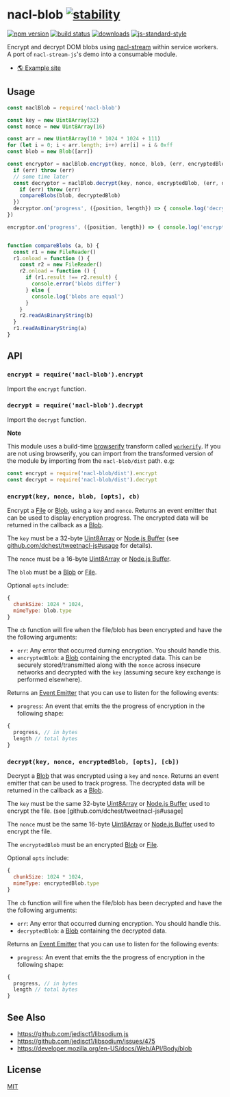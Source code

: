 # nacl-blob [![stability][0]][1]
[![npm version][2]][3] [![build status][4]][5]
[![downloads][8]][9] [![js-standard-style][10]][11]

Encrypt and decrypt DOM blobs using [nacl-stream](https://github.com/dchest/nacl-stream-js) within service workers.  A port of `nacl-stream-js`'s demo into a consumable module.

- [🌎 Example site](https://nacl-blob.netlify.com)

## Usage

```js
const naclBlob = require('nacl-blob')

const key = new Uint8Array(32)
const nonce = new Uint8Array(16)

const arr = new Uint8Array(10 * 1024 * 1024 + 111)
for (let i = 0; i < arr.length; i++) arr[i] = i & 0xff
const blob = new Blob([arr])

const encryptor = naclBlob.encrypt(key, nonce, blob, (err, encryptedBlob) => {
  if (err) throw (err)
  // some time later
  const decryptor = naclBlob.decrypt(key, nonce, encryptedBlob, (err, decryptedBlob) => {
    if (err) throw (err)
    compareBlobs(blob, decryptedBlob)
  })
  decryptor.on('progress', ({position, length}) => { console.log('decrypting %' + (position / length) * 100) })
})

encryptor.on('progress', ({position, length}) => { console.log('encrypting %' + (position / length) * 100) })


function compareBlobs (a, b) {
  const r1 = new FileReader()
  r1.onload = function () {
    const r2 = new FileReader()
    r2.onload = function () {
      if (r1.result !== r2.result) {
        console.error('blobs differ')
      } else {
        console.log('blobs are equal')
      }
    }
    r2.readAsBinaryString(b)
  }
  r1.readAsBinaryString(a)
}
```

## API

### `encrypt = require('nacl-blob').encrypt`

Import the `encrypt` function.

### `decrypt = require('nacl-blob').decrypt`

Import the `decrypt` function.

**Note**

This module uses a build-time [browserify](http://browserify.org) transform called [`workerify`](https://github.com/shama/workerify).  If you are not using browserify, you can import from the transformed version of the module by importing from the `nacl-blob/dist` path. e.g:

```js
const encrypt = require('nacl-blob/dist').encrypt
const decrypt = require('nacl-blob/dist').decrypt
```

### `encrypt(key, nonce, blob, [opts], cb)`

Encrypt a [File](file) or [Blob](blob), using a `key` and `nonce`.  Returns an event emitter that can be used to display encryption progress.  The encrypted data will be returned in the callback as a [Blob][blob].

The `key` must be a 32-byte [Uint8Array][uint8] or [Node.js Buffer][nodebuff] (see [github.com/dchest/tweetnacl-js#usage](https://github.com/dchest/tweetnacl-js#usage) for details).

The `nonce` must be a 16-byte [Uint8Array][uint8] or [Node.js Buffer][nodebuff].  

The `blob` must be a [Blob][blob] or [File][file].

Optional `opts` include: 

```js
{
  chunkSize: 1024 * 1024,
  mimeType: blob.type
}
```

The `cb` function will fire when the file/blob has been encrypted and have the the following arguments:

- `err`: Any error that occurred durning encryption.  You should handle this.
- `encryptedBlob`: a [Blob][blob] containing the encrypted data.  This can be securely stored/transmitted along with the `nonce` across insecure networks and decrypted with the `key` (assuming secure key exchange is performed elsewhere).

Returns an [Event Emitter][bus] that you can use to listen for the following events:

- `progress`: An event that emits the the progress of encryption in the following shape:

```js
{
  progress, // in bytes
  length // total bytes
}
```

### `decrypt(key, nonce, encryptedBlob, [opts], [cb])`

Decrypt a [Blob][blob] that was encrypted using a `key` and `nonce`.  Returns an event emitter that can be used to track progress.  The decrypted data will be returned in the callback as a [Blob][blob].

The `key` must be the same 32-byte [Uint8Array][uint8] or [Node.js Buffer][nodebuff] used to encrypt the file. (see [github.com/dchest/tweetnacl-js#usage]

The `nonce` must be the same 16-byte [Uint8Array][uint8] or [Node.js Buffer][nodebuff] used to encrypt the file.

The `encryptedBlob` must be an encrypted [Blob][blob] or [File][file].

Optional `opts` include:

```js
{
  chunkSize: 1024 * 1024,
  mimeType: encryptedBlob.type
}
```

The `cb` function will fire when the file/blob has been decrypted and have the the following arguments:

- `err`: Any error that occurred durning encryption.  You should handle this.
- `decryptedBlob`: a [Blob][blob] containing the decrypted data.

Returns an [Event Emitter][bus] that you can use to listen for the following events:

- `progress`: An event that emits the the progress of encryption in the following shape:

```js
{
  progress, // in bytes
  length // total bytes
}
```

## See Also

- https://github.com/jedisct1/libsodium.js
- https://github.com/jedisct1/libsodium/issues/475
- https://developer.mozilla.org/en-US/docs/Web/API/Body/blob

## License
[MIT](https://tldrlegal.com/license/mit-license)

[0]: https://img.shields.io/badge/stability-experimental-orange.svg?style=flat-square
[1]: https://nodejs.org/api/documentation.html#documentation_stability_index
[2]: https://img.shields.io/npm/v/nacl-blob.svg?style=flat-square
[3]: https://npmjs.org/package/nacl-blob
[4]: https://img.shields.io/travis/bcomnes/nacl-blob/master.svg?style=flat-square
[5]: https://travis-ci.org/bcomnes/nacl-blob
[8]: http://img.shields.io/npm/dm/nacl-blob.svg?style=flat-square
[9]: https://npmjs.org/package/nacl-blob
[10]: https://img.shields.io/badge/code%20style-standard-brightgreen.svg?style=flat-square
[11]: https://github.com/feross/standard
[uint8]: https://developer.mozilla.org/en-US/docs/Web/JavaScript/Reference/Global_Objects/Uint8Array
[file]: https://developer.mozilla.org/en-US/docs/Web/API/File
[blob]: https://developer.mozilla.org/en-US/docs/Web/API/Blob
[bus]: https://github.com/choojs/nanobus
[nodebuff]: https://nodejs.org/api/buffer.html
